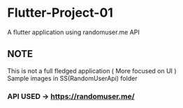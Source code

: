 # Flutter-Project-01
A flutter application using randomuser.me API 

## NOTE 
This is not a full fledged application ( More focused on UI )  
Sample images in SS(RandomUserApi) folder

### API USED -> https://randomuser.me/
